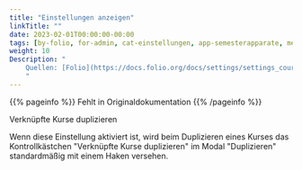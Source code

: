 ```yaml
---
title: "Einstellungen anzeigen"
linkTitle: ""
date: 2023-02-01T00:00:00-00:00
tags: [by-folio, for-admin, cat-einstellungen, app-semesterapparate, meta-gemeldet_docsfolioorg]
weight: 10
Description: "
    Quellen: [Folio](https://docs.folio.org/docs/settings/settings_courses/settings_courses/ ) & [GBV](https://info.gbv.de/display/FOLIOGBVEXTERN/Einstellungen+(Semesterapparate):+Einstellungen+anzeigen)
    "
---
```


{{% pageinfo %}}
Fehlt in Originaldokumentation
{{% /pageinfo %}}

Verknüpfte Kurse duplizieren

Wenn diese Einstellung aktiviert ist, wird beim Duplizieren eines Kurses das Kontrollkästchen "Verknüpfte Kurse duplizieren" im Modal "Duplizieren" standardmäßig mit einem Haken versehen.
